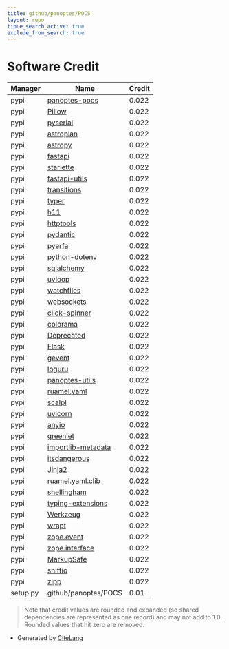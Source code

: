 ```yaml
---
title: github/panoptes/POCS
layout: repo
tipue_search_active: true
exclude_from_search: true
---
```

# Software Credit

|Manager|Name|Credit|
|-------|----|------|
|pypi|[panoptes-pocs](https://github.com/panoptes/POCS)|0.022|
|pypi|[Pillow](https://pypi.org/project/Pillow)|0.022|
|pypi|[pyserial](https://pypi.org/project/pyserial)|0.022|
|pypi|[astroplan](https://pypi.org/project/astroplan)|0.022|
|pypi|[astropy](https://pypi.org/project/astropy)|0.022|
|pypi|[fastapi](https://pypi.org/project/fastapi)|0.022|
|pypi|[starlette](https://pypi.org/project/starlette)|0.022|
|pypi|[fastapi-utils](https://pypi.org/project/fastapi-utils)|0.022|
|pypi|[transitions](https://pypi.org/project/transitions)|0.022|
|pypi|[typer](https://pypi.org/project/typer)|0.022|
|pypi|[h11](https://pypi.org/project/h11)|0.022|
|pypi|[httptools](https://pypi.org/project/httptools)|0.022|
|pypi|[pydantic](https://pypi.org/project/pydantic)|0.022|
|pypi|[pyerfa](https://pypi.org/project/pyerfa)|0.022|
|pypi|[python-dotenv](https://pypi.org/project/python-dotenv)|0.022|
|pypi|[sqlalchemy](https://pypi.org/project/sqlalchemy)|0.022|
|pypi|[uvloop](https://pypi.org/project/uvloop)|0.022|
|pypi|[watchfiles](https://pypi.org/project/watchfiles)|0.022|
|pypi|[websockets](https://pypi.org/project/websockets)|0.022|
|pypi|[click-spinner](https://pypi.org/project/click-spinner)|0.022|
|pypi|[colorama](https://pypi.org/project/colorama)|0.022|
|pypi|[Deprecated](https://pypi.org/project/Deprecated)|0.022|
|pypi|[Flask](https://pypi.org/project/Flask)|0.022|
|pypi|[gevent](https://pypi.org/project/gevent)|0.022|
|pypi|[loguru](https://pypi.org/project/loguru)|0.022|
|pypi|[panoptes-utils](https://pypi.org/project/panoptes-utils)|0.022|
|pypi|[ruamel.yaml](https://pypi.org/project/ruamel.yaml)|0.022|
|pypi|[scalpl](https://pypi.org/project/scalpl)|0.022|
|pypi|[uvicorn](https://pypi.org/project/uvicorn)|0.022|
|pypi|[anyio](https://pypi.org/project/anyio)|0.022|
|pypi|[greenlet](https://pypi.org/project/greenlet)|0.022|
|pypi|[importlib-metadata](https://pypi.org/project/importlib-metadata)|0.022|
|pypi|[itsdangerous](https://pypi.org/project/itsdangerous)|0.022|
|pypi|[Jinja2](https://pypi.org/project/Jinja2)|0.022|
|pypi|[ruamel.yaml.clib](https://pypi.org/project/ruamel.yaml.clib)|0.022|
|pypi|[shellingham](https://pypi.org/project/shellingham)|0.022|
|pypi|[typing-extensions](https://pypi.org/project/typing-extensions)|0.022|
|pypi|[Werkzeug](https://pypi.org/project/Werkzeug)|0.022|
|pypi|[wrapt](https://pypi.org/project/wrapt)|0.022|
|pypi|[zope.event](https://pypi.org/project/zope.event)|0.022|
|pypi|[zope.interface](https://pypi.org/project/zope.interface)|0.022|
|pypi|[MarkupSafe](https://pypi.org/project/MarkupSafe)|0.022|
|pypi|[sniffio](https://pypi.org/project/sniffio)|0.022|
|pypi|[zipp](https://pypi.org/project/zipp)|0.022|
|setup.py|github/panoptes/POCS|0.01|


> Note that credit values are rounded and expanded (so shared dependencies are represented as one record) and may not add to 1.0. Rounded values that hit zero are removed.


- Generated by [CiteLang](https://github.com/vsoch/citelang)
